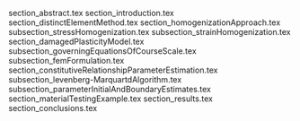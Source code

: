 section_abstract.tex
section_introduction.tex
section_distinctElementMethod.tex
section_homogenizationApproach.tex
subsection_stressHomogenization.tex
subsection_strainHomogenization.tex
section_damagedPlasticityModel.tex
subsection_governingEquationsOfCourseScale.tex
subsection_femFormulation.tex
section_constitutiveRelationshipParameterEstimation.tex
subsection_levenberg-MarquartdAlgorithm.tex
subsection_parameterInitialAndBoundaryEstimates.tex
section_materialTestingExample.tex
section_results.tex
section_conclusions.tex